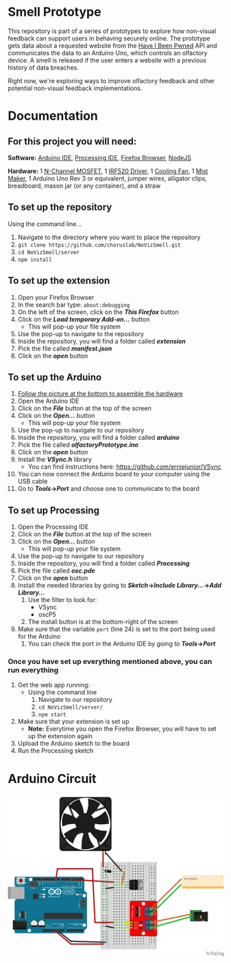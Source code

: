 # Smell Prototype
This repository is part of a series of prototypes to explore how non-visual feedback can support users in behaving securely online. The prototype gets data about a requested website from the [Have I Been Pwned](https://haveibeenpwned.com) API and communicates the data to an Arduino Uno, which controls an olfactory device. A smell is released if the user enters a website with a previous history of data breaches. 

Right now, we're exploring ways to improve olfactory feedback and other potential non-visual feedback implementations.

# Documentation

## For this project you will need:

**Software:**
[Arduino IDE](https://www.arduino.cc/en/Main/Software), [Processing IDE](https://processing.org/download/), [Firefox Browser](https://www.mozilla.org/en-CA/firefox/new/), [NodeJS](https://nodejs.org/en/) 

**Hardware:**
 1 [N-Channel MOSFET](https://www.sparkfun.com/products/10213), 1 [IRF520 Driver](https://www.amazon.ca/gp/product/B07GBY5QYV/), 1 [Cooling Fan](https://www.amazon.ca/gp/product/B07SRRWHVN/), 1 [Mist Maker](https://www.amazon.ca/gp/product/B00P8V4KIO/), 1 Arduino Uno Rev 3 or equivalent, jumper wires, alligator clips, breadboard, mason jar (or any container), and a straw

## To set up the repository
Using the command line...
1. Navigate to the directory where you want to place the repository
1. `git clone https://github.com/choruslab/NoVizSmell.git`
1. `cd NoVizSmell/server`
1. `npm install`

## To set up the extension
1. Open your Firefox Browser
1. In the search bar type: `about:debugging`
1. On the left of the screen, click on the **_This Firefox_** button
1. Click on the **_Load temporary Add-on..._** button
    - This will pop-up your file system
1. Use the pop-up to navigate to the repository
1. Inside the repository, you will find a folder called **_extension_**
1. Pick the file called **_manifest.json_**
1. Click on the **_open_** button

## To set up the Arduino
1. [Follow the picture at the bottom to assemble the hardware](#arduino-circuit)
1. Open the Arduino IDE
1. Click on the **_File_** button at the top of the screen
1. Click on the **_Open..._** button
    - This will pop-up your file system
1. Use the pop-up to navigate to our repository
1. Inside the repository, you will find a folder called **_arduino_**
1. Pick the file called **_olfactoryPrototype.ino_**
1. Click on the **_open_** button
1. Install the **_VSync.h_** library
    - You can find instructions here: https://github.com/erniejunior/VSync
1. You can now connect the Arduino board to your computer using the USB cable
1. Go to **_Tools_->_Port_** and choose one to communicate to the board

## To set up Processing
1. Open the Processing IDE
1. Click on the **_File_** button at the top of the screen
1. Click on the **_Open..._** button
    - This will pop-up your file system
1. Use the pop-up to navigate to our repository
1. Inside the repository, you will find a folder called **_Processing_**
1. Pick the file called **_osc.pde_**
1. Click on the **_open_** button
1. Install the needed libraries by going to **_Sketch_->_Include Library..._->_Add Library..._**
    1. Use the filter to look for:
        - VSync
        - oscP5
    1. The install button is at the bottom-right of the screen
1. Make sure that the variable `port` (line 24) is set to the port being used for the Arduino 
    1. You can check the port in the Arduino IDE by going to **_Tools_->_Port_**

### Once you have set up everything mentioned above, you can run everything
1. Get the web app running:
    - Using the command line
        1. Navigate to our repository
        1. `cd NoVizSmell/server/`
        1. `npm start`
1. Make sure that your extension is set up
    - **Note:** Everytime you open the Firefox Browser, you will have to set up the extension again
1. Upload the Arduino sketch to the board
1. Run the Processing sketch


# Arduino Circuit
![Arduino circuit](images/olfactoryPrototype.png)